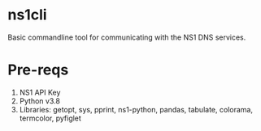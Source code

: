 # ns1cli
Basic commandline tool for communicating with the NS1 DNS services.

# Pre-reqs
1. NS1 API Key
2. Python v3.8
3. Libraries:
 getopt,
 sys,
 pprint,
 ns1-python,
 pandas,
 tabulate,
 colorama,
 termcolor,
 pyfiglet
  
  
